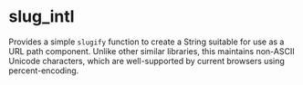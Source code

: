# slug_intl

Provides a simple `slugify` function to create a String suitable for use as a URL path component. Unlike other similar libraries, this maintains non-ASCII Unicode characters, which are well-supported by current browsers using percent-encoding.
